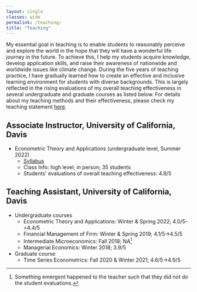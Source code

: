 ```yaml
---
layout: single
classes: wide
permalink: /teaching/
title: "Teaching"
---
```


My essential goal in teaching is to enable students to reasonably perceive and explore the world in the hope that they will have a wonderful life journey in the future. To achieve this, I help my students acquire knowledge, develop application skills, and raise their awareness of nationwide and worldwide issues like climate change. During the five years of teaching practice, I have gradually learned how to create an effective and inclusive learning environment for students with diverse backgrounds. This is largely reflected in the rising evaluations of my overall teaching effectiveness in several undergraduate and graduate courses as listed below. For details about my teaching methods and their effectiveness, please check my teaching statement [here](/files/pdf/teaching/TS.pdf).

## Associate Instructor, University of California, Davis
- Econometric Theory and Applications (undergraduate level, Summer 2022)
    - [Syllabus](/files/pdf/teaching/ARE106SummerSyllabus.pdf)
    - Class Info: high level; in person; 35 students
    - Students' evaluations of overall teaching effectiveness: 4.8/5

## Teaching Assistant, University of California, Davis
- Undergraduate courses
    - Econometric Theory and Applications: Winter & Spring 2022; 4.0/5->4.4/5
    - Financial Management of Firm: Winter & Spring 2019; 4.1/5->4.5/5
    - Intermediate Microeconomics: Fall 2018; NA[^1]
    - Managerial Economics: Winter 2018; 3.9/5
- Graduate course
    - Time Series Econometrics: Fall 2020 & Winter 2021; 4.6/5->4.9/5

[^1]: Something emergent happened to the teacher such that they did not do the student evaluations.
